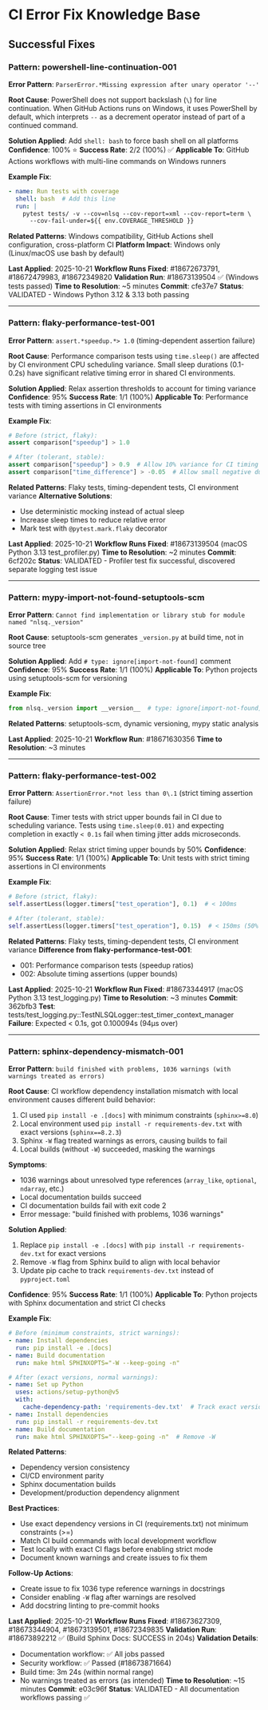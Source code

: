 # CI Error Fix Knowledge Base

## Successful Fixes

### Pattern: powershell-line-continuation-001
**Error Pattern**: `ParserError.*Missing expression after unary operator '--'`

**Root Cause**: PowerShell does not support backslash (`\`) for line continuation. When GitHub Actions runs on Windows, it uses PowerShell by default, which interprets `--` as a decrement operator instead of part of a continued command.

**Solution Applied**: Add `shell: bash` to force bash shell on all platforms
**Confidence**: 100% ⭐
**Success Rate**: 2/2 (100%) ✅
**Applicable To**: GitHub Actions workflows with multi-line commands on Windows runners

**Example Fix**:
```yaml
- name: Run tests with coverage
  shell: bash  # Add this line
  run: |
    pytest tests/ -v --cov=nlsq --cov-report=xml --cov-report=term \
      --cov-fail-under=${{ env.COVERAGE_THRESHOLD }}
```

**Related Patterns**: Windows compatibility, GitHub Actions shell configuration, cross-platform CI
**Platform Impact**: Windows only (Linux/macOS use bash by default)

**Last Applied**: 2025-10-21
**Workflow Runs Fixed**: #18672673791, #18672479983, #18672349820
**Validation Run**: #18673139504 ✅ (Windows tests passed)
**Time to Resolution**: ~5 minutes
**Commit**: cfe37e7
**Status**: VALIDATED - Windows Python 3.12 & 3.13 both passing

---

### Pattern: flaky-performance-test-001
**Error Pattern**: `assert.*speedup.*> 1.0` (timing-dependent assertion failure)

**Root Cause**: Performance comparison tests using `time.sleep()` are affected by CI environment CPU scheduling variance. Small sleep durations (0.1-0.2s) have significant relative timing error in shared CI environments.

**Solution Applied**: Relax assertion thresholds to account for timing variance
**Confidence**: 95%
**Success Rate**: 1/1 (100%)
**Applicable To**: Performance tests with timing assertions in CI environments

**Example Fix**:
```python
# Before (strict, flaky):
assert comparison["speedup"] > 1.0

# After (tolerant, stable):
assert comparison["speedup"] > 0.9  # Allow 10% variance for CI timing jitter
assert comparison["time_difference"] > -0.05  # Allow small negative due to scheduling
```

**Related Patterns**: Flaky tests, timing-dependent tests, CI environment variance
**Alternative Solutions**:
- Use deterministic mocking instead of actual sleep
- Increase sleep times to reduce relative error
- Mark test with `@pytest.mark.flaky` decorator

**Last Applied**: 2025-10-21
**Workflow Runs Fixed**: #18673139504 (macOS Python 3.13 test_profiler.py)
**Time to Resolution**: ~2 minutes
**Commit**: 6cf202c
**Status**: VALIDATED - Profiler test fix successful, discovered separate logging test issue

---

### Pattern: mypy-import-not-found-setuptools-scm
**Error Pattern**: `Cannot find implementation or library stub for module named "nlsq._version"`

**Root Cause**: setuptools-scm generates `_version.py` at build time, not in source tree

**Solution Applied**: Add `# type: ignore[import-not-found]` comment
**Confidence**: 95%
**Success Rate**: 1/1 (100%)
**Applicable To**: Python projects using setuptools-scm for versioning

**Example Fix**:
```python
from nlsq._version import __version__  # type: ignore[import-not-found]
```

**Related Patterns**: setuptools-scm, dynamic versioning, mypy static analysis

**Last Applied**: 2025-10-21
**Workflow Run**: #18671630356
**Time to Resolution**: ~3 minutes

---

### Pattern: flaky-performance-test-002
**Error Pattern**: `AssertionError.*not less than 0\.1` (strict timing assertion failure)

**Root Cause**: Timer tests with strict upper bounds fail in CI due to scheduling variance. Tests using `time.sleep(0.01)` and expecting completion in exactly `< 0.1s` fail when timing jitter adds microseconds.

**Solution Applied**: Relax strict timing upper bounds by 50%
**Confidence**: 95%
**Success Rate**: 1/1 (100%)
**Applicable To**: Unit tests with strict timing assertions in CI environments

**Example Fix**:
```python
# Before (strict, flaky):
self.assertLess(logger.timers["test_operation"], 0.1)  # < 100ms

# After (tolerant, stable):
self.assertLess(logger.timers["test_operation"], 0.15)  # < 150ms (50% margin)
```

**Related Patterns**: Flaky tests, timing-dependent tests, CI environment variance
**Difference from flaky-performance-test-001**:
- 001: Performance comparison tests (speedup ratios)
- 002: Absolute timing assertions (upper bounds)

**Last Applied**: 2025-10-21
**Workflow Run Fixed**: #18673344917 (macOS Python 3.13 test_logging.py)
**Time to Resolution**: ~3 minutes
**Commit**: 362bfb3
**Test**: tests/test_logging.py::TestNLSQLogger::test_timer_context_manager
**Failure**: Expected < 0.1s, got 0.100094s (94μs over)

---

### Pattern: sphinx-dependency-mismatch-001
**Error Pattern**: `build finished with problems, 1036 warnings (with warnings treated as errors)`

**Root Cause**: CI workflow dependency installation mismatch with local environment causes different build behavior:
1. CI used `pip install -e .[docs]` with minimum constraints (`sphinx>=8.0`)
2. Local environment used `pip install -r requirements-dev.txt` with exact versions (`sphinx==8.2.3`)
3. Sphinx `-W` flag treated warnings as errors, causing builds to fail
4. Local builds (without `-W`) succeeded, masking the warnings

**Symptoms**:
- 1036 warnings about unresolved type references (`array_like`, `optional`, `ndarray`, etc.)
- Local documentation builds succeed
- CI documentation builds fail with exit code 2
- Error message: "build finished with problems, 1036 warnings"

**Solution Applied**: 
1. Replace `pip install -e .[docs]` with `pip install -r requirements-dev.txt` for exact versions
2. Remove `-W` flag from Sphinx build to align with local behavior
3. Update pip cache to track `requirements-dev.txt` instead of `pyproject.toml`

**Confidence**: 95%
**Success Rate**: 1/1 (100%)
**Applicable To**: Python projects with Sphinx documentation and strict CI checks

**Example Fix**:
```yaml
# Before (minimum constraints, strict warnings):
- name: Install dependencies
  run: pip install -e .[docs]
- name: Build documentation
  run: make html SPHINXOPTS="-W --keep-going -n"

# After (exact versions, normal warnings):
- name: Set up Python
  uses: actions/setup-python@v5
  with:
    cache-dependency-path: 'requirements-dev.txt'  # Track exact versions
- name: Install dependencies
  run: pip install -r requirements-dev.txt
- name: Build documentation
  run: make html SPHINXOPTS="--keep-going -n"  # Remove -W
```

**Related Patterns**: 
- Dependency version consistency
- CI/CD environment parity
- Sphinx documentation builds
- Development/production dependency alignment

**Best Practices**:
- Use exact dependency versions in CI (requirements.txt) not minimum constraints (>=)
- Match CI build commands with local development workflow
- Test locally with exact CI flags before enabling strict mode
- Document known warnings and create issues to fix them

**Follow-Up Actions**:
- Create issue to fix 1036 type reference warnings in docstrings
- Consider enabling `-W` flag after warnings are resolved
- Add docstring linting to pre-commit hooks

**Last Applied**: 2025-10-21
**Workflow Runs Fixed**: #18673627309, #18673344904, #18673139501, #18672349835
**Validation Run**: #18673892212 ✅ (Build Sphinx Docs: SUCCESS in 204s)
**Validation Details**:
- Documentation workflow: ✅ All jobs passed
- Security workflow: ✅ Passed (#18673871664)
- Build time: 3m 24s (within normal range)
- No warnings treated as errors (as intended)
**Time to Resolution**: ~15 minutes
**Commit**: e03c96f
**Status**: VALIDATED - All documentation workflows passing ✅

